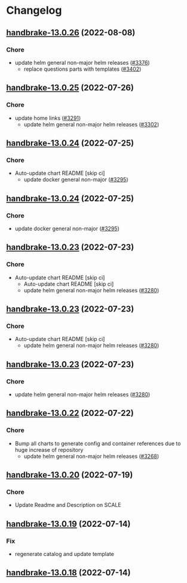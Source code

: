 # Changelog



## [handbrake-13.0.26](https://github.com/truecharts/charts/compare/handbrake-13.0.25...handbrake-13.0.26) (2022-08-08)

### Chore

- update helm general non-major helm releases ([#3376](https://github.com/truecharts/charts/issues/3376))
  - replace questions parts with templates ([#3402](https://github.com/truecharts/charts/issues/3402))




## [handbrake-13.0.25](https://github.com/truecharts/apps/compare/handbrake-13.0.24...handbrake-13.0.25) (2022-07-26)

### Chore

- update home links ([#3291](https://github.com/truecharts/apps/issues/3291))
  - update helm general non-major helm releases ([#3302](https://github.com/truecharts/apps/issues/3302))




## [handbrake-13.0.24](https://github.com/truecharts/apps/compare/handbrake-13.0.23...handbrake-13.0.24) (2022-07-25)

### Chore

- Auto-update chart README [skip ci]
  - update docker general non-major ([#3295](https://github.com/truecharts/apps/issues/3295))




## [handbrake-13.0.24](https://github.com/truecharts/apps/compare/handbrake-13.0.23...handbrake-13.0.24) (2022-07-25)

### Chore

- update docker general non-major ([#3295](https://github.com/truecharts/apps/issues/3295))




## [handbrake-13.0.23](https://github.com/truecharts/apps/compare/handbrake-13.0.22...handbrake-13.0.23) (2022-07-23)

### Chore

- Auto-update chart README [skip ci]
  - Auto-update chart README [skip ci]
  - update helm general non-major helm releases ([#3280](https://github.com/truecharts/apps/issues/3280))




## [handbrake-13.0.23](https://github.com/truecharts/apps/compare/handbrake-13.0.22...handbrake-13.0.23) (2022-07-23)

### Chore

- Auto-update chart README [skip ci]
  - update helm general non-major helm releases ([#3280](https://github.com/truecharts/apps/issues/3280))




## [handbrake-13.0.23](https://github.com/truecharts/apps/compare/handbrake-13.0.22...handbrake-13.0.23) (2022-07-23)

### Chore

- update helm general non-major helm releases ([#3280](https://github.com/truecharts/apps/issues/3280))




## [handbrake-13.0.22](https://github.com/truecharts/apps/compare/handbrake-13.0.20...handbrake-13.0.22) (2022-07-22)

### Chore

- Bump all charts to generate config and container references due to huge increase of repository
  - update helm general non-major helm releases ([#3268](https://github.com/truecharts/apps/issues/3268))



## [handbrake-13.0.20](https://github.com/truecharts/apps/compare/handbrake-13.0.19...handbrake-13.0.20) (2022-07-19)

### Chore

- Update Readme and Description on SCALE



## [handbrake-13.0.19](https://github.com/truecharts/apps/compare/handbrake-13.0.18...handbrake-13.0.19) (2022-07-14)

### Fix

- regenerate catalog and update template



## [handbrake-13.0.18](https://github.com/truecharts/apps/compare/handbrake-13.0.16...handbrake-13.0.18) (2022-07-14)
